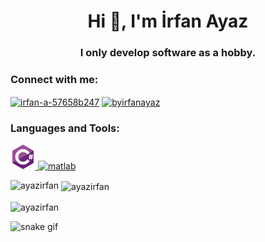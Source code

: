 
<h1 align="center">Hi 👋, I'm İrfan Ayaz</h1>
<h3 align="center">I only develop software as a hobby.</h3>

<h3 align="left">Connect with me:</h3>
<p align="left">
<a href="https://linkedin.com/in/irfan-a-57658b247" target="blank"><img align="center" src="https://raw.githubusercontent.com/rahuldkjain/github-profile-readme-generator/master/src/images/icons/Social/linked-in-alt.svg" alt="irfan-a-57658b247" height="30" width="40" /></a>
<a href="https://www.hackerrank.com/byirfanayaz" target="blank"><img align="center" src="https://raw.githubusercontent.com/rahuldkjain/github-profile-readme-generator/master/src/images/icons/Social/hackerrank.svg" alt="byirfanayaz" height="30" width="40" /></a>
</p>

<h3 align="left">Languages and Tools:</h3>
<p align="left"> <a href="https://www.w3schools.com/cs/" target="_blank" rel="noreferrer"> <img src="https://raw.githubusercontent.com/devicons/devicon/master/icons/csharp/csharp-original.svg" alt="csharp" width="40" height="40"/> </a> <a href="https://www.mathworks.com/" target="_blank" rel="noreferrer"> <img src="https://upload.wikimedia.org/wikipedia/commons/2/21/Matlab_Logo.png" alt="matlab" width="40" height="40"/> </a> </p>

<p><img align="left" src="https://github-readme-stats.vercel.app/api/top-langs?username=ayazirfan&show_icons=true&locale=en&layout=compact" alt="ayazirfan" /></p>

<p>&nbsp;<img align="center" src="https://github-readme-stats.vercel.app/api?username=ayazirfan&show_icons=true&locale=en" alt="ayazirfan" /></p>

<p><img align="center" src="https://github-readme-streak-stats.herokuapp.com/?user=ayazirfan&" alt="ayazirfan" /></p>


![snake gif](https://github.com/CagatayAkkas/CagatayAkkas/blob/output/github-contribution-grid-snake.gif)
